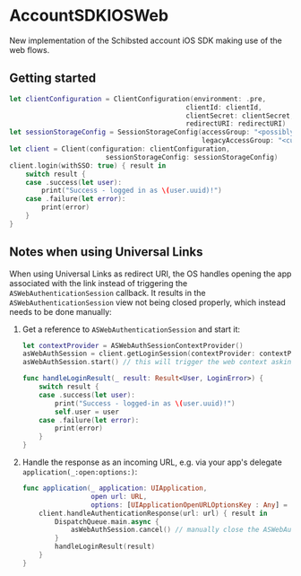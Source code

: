 # AccountSDKIOSWeb

New implementation of the Schibsted account iOS SDK making use of the web flows.

## Getting started

```swift
let clientConfiguration = ClientConfiguration(environment: .pre,
                                            clientId: clientId,
                                            clientSecret: clientSecret,
                                            redirectURI: redirectURI)
let sessionStorageConfig = SessionStorageConfig(accessGroup: "<possibly shared keychain group>",
                                                legacyAccessGroup: "<current keychain group>")
let client = Client(configuration: clientConfiguration,
                        sessionStorageConfig: sessionStorageConfig)
client.login(withSSO: true) { result in
    switch result {
    case .success(let user):
        print("Success - logged in as \(user.uuid)!")
    case .failure(let error):
        print(error)
    }
}
```

## Notes when using Universal Links

When using Universal Links as redirect URI, the OS handles opening the app associated with the link instead of triggering the `ASWebAuthenticationSession` callback.
It results in the `ASWebAuthenticationSession` view not being closed properly, which instead needs to be done manually:

1. Get a reference to `ASWebAuthenticationSession` and start it:
    ```swift
    let contextProvider = ASWebAuthSessionContextProvider()
    asWebAuthSession = client.getLoginSession(contextProvider: contextProvider, withSSO: true, completion: handleLoginResult)
    asWebAuthSession.start() // this will trigger the web context asking the user to login

    func handleLoginResult(_ result: Result<User, LoginError>) {
        switch result {
        case .success(let user):
            print("Success - logged-in as \(user.uuid)!")
            self.user = user
        case .failure(let error):
            print(error)
        }
   }
   ```
1. Handle the response as an incoming URL, e.g. via your app's delegate `application(_:open:options:)`:
    ```swift
    func application(_ application: UIApplication,
                     open url: URL,
                     options: [UIApplicationOpenURLOptionsKey : Any] = [:] ) -> Bool {
        client.handleAuthenticationResponse(url: url) { result in
            DispatchQueue.main.async {
                asWebAuthSession.cancel() // manually close the ASWebAuthenticationSession
            }
            handleLoginResult(result)
        }
    }
    ```
